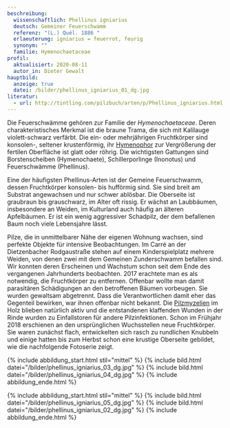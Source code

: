 ```yaml
---
beschreibung:
  wissenschaftlich: Phellinus igniarius
  deutsch: Gemeiner Feuerschwamm
  referenz: "(L.) Quél. 1886 "
  erlaeuterung: igniarius = feuerrot, feurig
  synonym: ""
  familie: Hymenochaetaceae
profil:
  aktualisiert: 2020-08-11
  autor_in: Dieter Gewalt
hauptbild:
  anzeige: true
  datei: /bilder/phellinus_igniarius_01_dg.jpg
literatur:
  - url: http://tintling.com/pilzbuch/arten/p/Phellinus_igniarius.html
---
```

Die Feuerschwämme gehören zur Familie der *Hymenochaetaceae*. Deren charakteristisches Merkmal ist die braune Trama, die sich mit Kalilauge violett-schwarz verfärbt. Die ein- oder mehrjährigen Fruchtkörper sind konsolen-, seltener krustenförmig, ihr [Hymenophor](Hymenophor "Glossar") zur Vergrößerung der fertilen Oberfläche ist glatt oder röhrig. Die wichtigsten Gattungen sind Borstenscheiben (Hymenochaete), Schillerporlinge (Inonotus) und Feuerschwämme (Phellinus).

Eine der häufigsten Phellinus-Arten ist der Gemeine Feuerschwamm, dessen Fruchtkörper konsolen- bis hufförmig sind. Sie sind breit am Substrat angewachsen und nur schwer ablösbar. Die Oberseite ist graubraun bis grauschwarz, im Alter oft rissig. Er wächst an Laubbäumen, insbesondere an Weiden, im Kulturland auch häufig an älteren Apfelbäumen. Er ist ein wenig aggressiver Schadpilz, der dem befallenen Baum noch viele Lebensjahre lässt.

Pilze, die in unmittelbarer Nähe der eigenen Wohnung wachsen, sind perfekte Objekte für intensive Beobachtungen. Im Carré an der Dietzenbacher Rodgaustraße stehen auf einem Kinderspielplatz mehrere Weiden, von denen zwei mit dem Gemeinen Zunderschwamm befallen sind. Wir konnten deren Erscheinen und Wachstum schon seit dem Ende des vergangenen Jahrhunderts beobachten. 2017 erachtete man es als notwendig, die Fruchtkörper zu entfernen. Offenbar wollte man damit parasitären Schädigungen an den betroffenen Bäumen vorbeugen. Sie wurden gewaltsam abgetrennt. Dass die Verantwortlichen damit eher das Gegenteil bewirken, war ihnen offenbar nicht bekannt. Die [Pilzmyzelien](Myzel "Glossar") im Holz blieben natürlich aktiv und die entstandenen klaffenden Wunden in der Rinde wurden zu Einfallstoren für andere Pilzinfektionen. Schon im Frühjahr 2018 erschienen an den ursprünglichen Wuchsstellen neue Fruchtkörper. Sie waren zunächst flach, entwickelten sich rasch zu rundlichen Knubbeln und einige hatten bis zum Herbst schon eine krustige Oberseite gebildet, wie die nachfolgende Fotoserie zeigt.

{% include abbildung_start.html stil="mittel" %}
{% include bild.html datei="/bilder/phellinus_igniarius_03_dg.jpg" %}
{% include bild.html datei="/bilder/phellinus_igniarius_04_dg.jpg" %}
{% include abbildung_ende.html %}

{% include abbildung_start.html stil="mittel" %}
{% include bild.html datei="/bilder/phellinus_igniarius_05_dg.jpg" %}
{% include bild.html datei="/bilder/phellinus_igniarius_02_dg.jpg" %}
{% include abbildung_ende.html %}